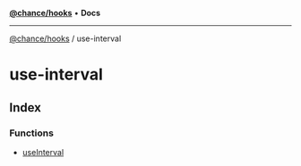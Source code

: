 [**@chance/hooks**](../README.md) • **Docs**

***

[@chance/hooks](../modules.md) / use-interval

# use-interval

## Index

### Functions

- [useInterval](functions/useInterval.md)
